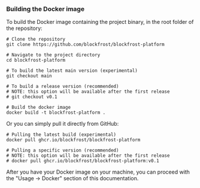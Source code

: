 ### Building the Docker image

To build the Docker image containing the project binary, in the root folder of the repository:

```console
# Clone the repository
git clone https://github.com/blockfrost/blockfrost-platform

# Navigate to the project directory
cd blockfrost-platform

# To build the latest main version (experimental)
git checkout main

# To build a release version (recommended)
# NOTE: this option will be available after the first release
# git checkout v0.1

# Build the docker image
docker build -t blockfrost-platform .
```

Or you can simply pull it directly from GitHub:

```console
# Pulling the latest build (experimental)
docker pull ghcr.io/blockfrost/blockfrost-platform

# Pulling a specific version (recommended)
# NOTE: this option will be available after the first release
# docker pull ghcr.io/blockfrost/blockfrost-platform:v0.1
```

After you have your Docker image on your machine, you can proceed with the "Usage -> Docker" section of this documentation.
